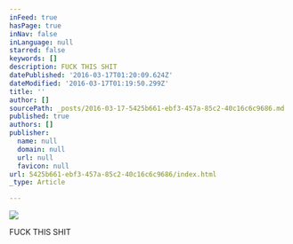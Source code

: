 ```yaml
---
inFeed: true
hasPage: true
inNav: false
inLanguage: null
starred: false
keywords: []
description: FUCK THIS SHIT
datePublished: '2016-03-17T01:20:09.624Z'
dateModified: '2016-03-17T01:19:50.299Z'
title: ''
author: []
sourcePath: _posts/2016-03-17-5425b661-ebf3-457a-85c2-40c16c6c9686.md
published: true
authors: []
publisher:
  name: null
  domain: null
  url: null
  favicon: null
url: 5425b661-ebf3-457a-85c2-40c16c6c9686/index.html
_type: Article

---
```

![](https://the-grid-user-content.s3-us-west-2.amazonaws.com/5934e7f2-b159-4242-b17a-73aad9c07b6e.jpg)

FUCK THIS SHIT